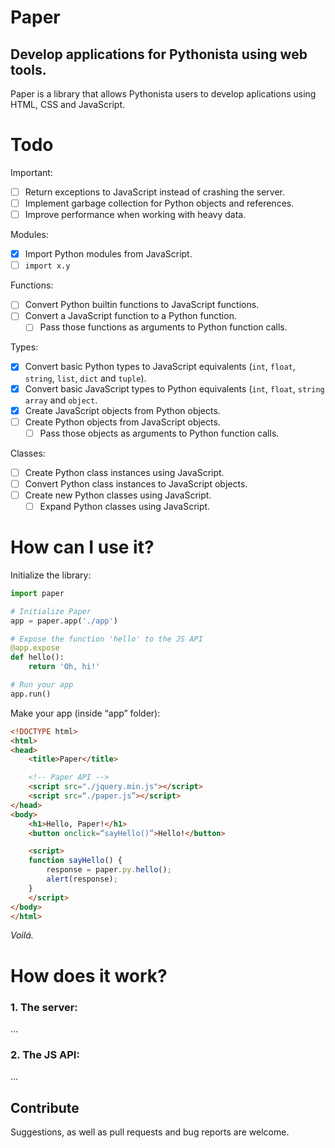 # Paper
## Develop applications for Pythonista using web tools.

Paper is a library that allows Pythonista users to develop aplications using HTML, CSS and JavaScript.

# Todo
Important:
- [ ] Return exceptions to JavaScript instead of crashing the server.
- [ ] Implement garbage collection for Python objects and references.
- [ ] Improve performance when working with heavy data.

Modules:
- [x] Import Python modules from JavaScript.
- [ ] `import x.y`

Functions:
- [ ] Convert Python builtin functions to JavaScript functions.
- [ ] Convert a JavaScript function to a Python function.
    - [ ] Pass those functions as arguments to Python function calls.

Types:
- [x] Convert basic Python types to JavaScript equivalents (`int`, `float`, `string`, `list`, `dict` and `tuple`).
- [x] Convert basic JavaScript types to Python equivalents (`int`, `float`, `string` `array` and `object`.
- [x] Create JavaScript objects from Python objects.
- [ ] Create Python objects from JavaScript objects.
    - [ ] Pass those objects as arguments to Python function calls.

Classes:
- [ ] Create Python class instances using JavaScript.
- [ ] Convert Python class instances to JavaScript objects.
- [ ] Create new Python classes using JavaScript.
    - [ ] Expand Python classes using JavaScript.

# How can I use it?
Initialize the library:
```python
import paper

# Initialize Paper
app = paper.app('./app')

# Expose the function 'hello' to the JS API
@app.expose
def hello():
    return 'Oh, hi!'

# Run your app
app.run()
```

Make your app (inside “app” folder):
```html
<!DOCTYPE html>
<html>
<head>
    <title>Paper</title>

    <!-- Paper API -->
    <script src="./jquery.min.js"></script>
    <script src=“./paper.js”></script>
</head>
<body>
    <h1>Hello, Paper!</h1>
    <button onclick=“sayHello()”>Hello!</button>

    <script>
    function sayHello() {
        response = paper.py.hello();
        alert(response);
    }
    </script>
</body>
</html>
```

_Voilá._

# How does it work?
### 1. The server:
…

### 2. The JS API:
…

## Contribute
Suggestions, as well as pull requests and bug reports are welcome.